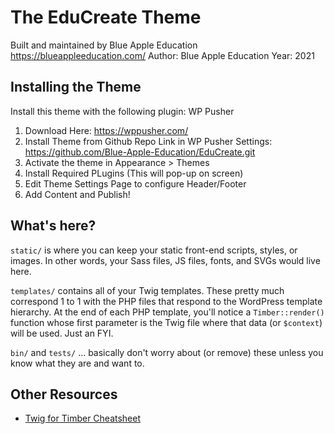 # The EduCreate Theme

Built and maintained by Blue Apple Education
https://blueappleeducation.com/
Author: Blue Apple Education
Year: 2021

## Installing the Theme

Install this theme with the following plugin: WP Pusher

1. Download Here: https://wppusher.com/
2. Install Theme from Github Repo Link in WP Pusher Settings: https://github.com/Blue-Apple-Education/EduCreate.git
3. Activate the theme in Appearance > Themes
4. Install Required PLugins (This will pop-up on screen)
5. Edit Theme Settings Page to configure Header/Footer
6. Add Content and Publish!

## What's here?

`static/` is where you can keep your static front-end scripts, styles, or images. In other words, your Sass files, JS files, fonts, and SVGs would live here.

`templates/` contains all of your Twig templates. These pretty much correspond 1 to 1 with the PHP files that respond to the WordPress template hierarchy. At the end of each PHP template, you'll notice a `Timber::render()` function whose first parameter is the Twig file where that data (or `$context`) will be used. Just an FYI.

`bin/` and `tests/` ... basically don't worry about (or remove) these unless you know what they are and want to.

## Other Resources

- [Twig for Timber Cheatsheet](http://notlaura.com/the-twig-for-timber-cheatsheet/)
